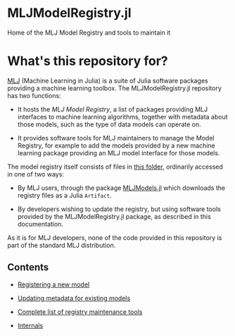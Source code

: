 # MLJModelRegistry.jl

Home of the MLJ Model Registry and tools to maintain it

# What's this repository for?

[MLJ](https://juliaml.ai) (Machine Learning in Julia) is a suite of Julia software
packages providing a machine learning toolbox. The MLJModelRegistry.jl repository has two
functions:

- It hosts the *MLJ Model Registry*, a list of packages providing MLJ interfaces to
  machine learning algorithms, together with metadata about those models, such as the type
  of data models can operate on.
  
- It provides software tools for MLJ maintainers to manage the Model Registry, for example
  to add the models provided by a new machine learning package providing an MLJ model
  interface for those models.
  
The model registry itself consists of files in [this
folder](https://github.com/JuliaAI/MLJModelRegisry.jl/master/registry/), ordinarily
accessed in one of two ways:

- By MLJ users, through the package
  [MLJModels.jl](https://github.com/JuliaAI/MLJModels.jl) which downloads the registry
  files as a Julia `Artifact`.

- By developers wishing to update the registry, but using software tools provided by the
  MLJModelRegistry.jl package, as described in this documentation.
  
As it is for MLJ developers, none of the code provided in this repository is part of the
standard MLJ distribution.

## Contents

- [Registering a new model](@ref)

- [Updating metadata for existing models](@ref)

- [Complete list of registry maintenance tools](@ref)

- [Internals](@ref)


